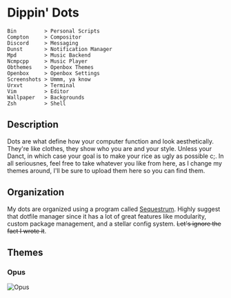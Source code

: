 # Dippin' Dots

```
Bin         > Personal Scripts
Compton     > Compositor
Discord     > Messaging
Dunst       > Notification Manager
Mpd         > Music Backend
Ncmpcpp     > Music Player
Obthemes    > Openbox Themes
Openbox     > Openbox Settings
Screenshots > Ummm, ya know 
Urxvt       > Terminal
Vim         > Editor
Wallpaper   > Backgrounds
Zsh         > Shell
```

## Description

Dots are what define how your computer function and look aesthetically. They're like clothes, they
show who you are and your style. Unless your Danct, in which case your goal is to make your rice
as ugly as possible c;. In all seriousnes, feel free to take whatever you like from here, as I change
my themes around, I'll be sure to upload them here so you can find them.

## Organization
My dots are organized using a program called [Sequestrum](https://github.com/iiPlasma/sequestrum).
Highly suggest that dotfile manager since it has a lot of great features like modularity, custom 
package management, and a stellar config system. ~~Let's ignore the fact I wrote it~~. 

## Themes
### Opus
![Opus](https://raw.githubusercontent.com/iiPlasma/dots/master/screenshots/opus.png)
